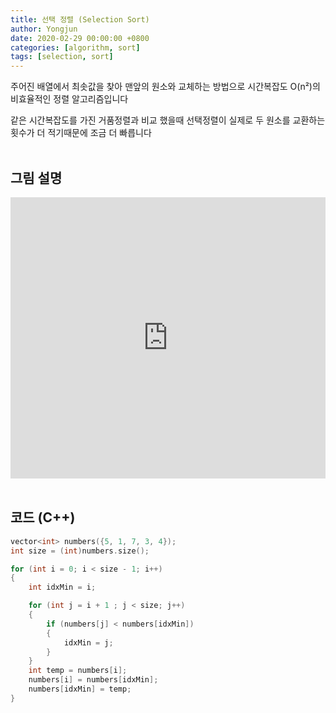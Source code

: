 ```yaml
---
title: 선택 정렬 (Selection Sort)
author: Yongjun
date: 2020-02-29 00:00:00 +0800
categories: [algorithm, sort]
tags: [selection, sort]
---
```


주어진 배열에서 최솟값을 찾아 맨앞의 원소와 교체하는 방법으로 시간복잡도 O(n²)의 비효율적인 정렬 알고리즘입니다  

같은 시간복잡도를 가진 거품정렬과 비교 했을때 선택정렬이 실제로 두 원소를 교환하는 횟수가 더 적기때문에 조금 더 빠릅니다  
<br>

## 그림 설명 
<style>
.responsive-wrap iframe{ max-width: 100%;}
</style>
<div class="responsive-wrap">
<iframe src="https://docs.google.com/presentation/d/e/2PACX-1vRPvWkPjx5LRIjhtwX9iWW7dtRZibhpbRnsKeTxUn1eOXyv6a9EKNp9gIIdGyc_ikbALGF87VOljE0x/embed?start=false&loop=false&delayms=3000" frameborder="0" width="750" height="450" allowfullscreen="true" mozallowfullscreen="true" webkitallowfullscreen="true"></iframe>
</div>
<br>

## 코드 (C++)
```c++
vector<int> numbers({5, 1, 7, 3, 4});
int size = (int)numbers.size();

for (int i = 0; i < size - 1; i++)
{
    int idxMin = i;

    for (int j = i + 1 ; j < size; j++)
    {
        if (numbers[j] < numbers[idxMin])
        {
            idxMin = j;
        }
    }
    int temp = numbers[i];
    numbers[i] = numbers[idxMin];
    numbers[idxMin] = temp;
}
```
